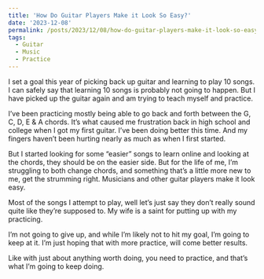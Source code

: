 ```yaml
---
title: 'How Do Guitar Players Make it Look So Easy?'
date: '2023-12-08'
permalink: /posts/2023/12/08/how-do-guitar-players-make-it-look-so-easy/index.html
tags:
  - Guitar
  - Music
  - Practice
---
```


I set a goal this year of picking back up guitar and learning to play 10 songs. I can safely say that learning 10 songs is probably not going to happen. But I have picked up the guitar again and am trying to teach myself and practice.
<!-- excerpt -->

I’ve been practicing mostly being able to go back and forth between the G, C, D, E & A chords. It’s what caused me frustration back in high school and college when I got my first guitar. I’ve been doing better this time. And my fingers haven’t been hurting nearly as much as when I first started.

But I started looking for some “easier” songs to learn online and looking at the chords, they should be on the easier side. But for the life of me, I’m struggling to both change chords, and something that’s a little more new to me, get the strumming right. Musicians and other guitar players make it look easy.

Most of the songs I attempt to play, well let’s just say they don’t really sound quite like they’re supposed to. My wife is a saint for putting up with my practicing.

I’m not going to give up, and while I’m likely not to hit my goal, I’m going to keep at it. I’m just hoping that with more practice, will come better results.

Like with just about anything worth doing, you need to practice, and that’s what I’m going to keep doing.